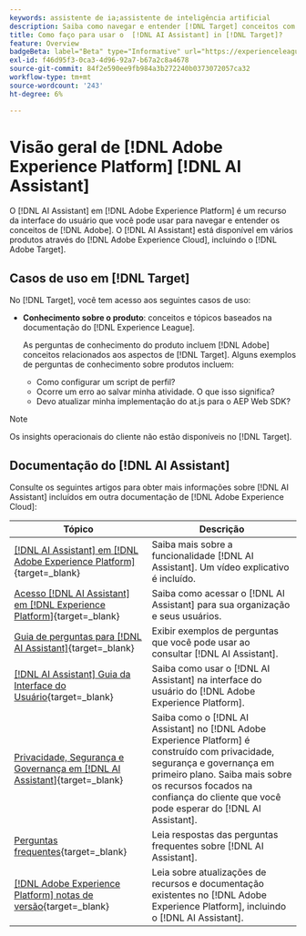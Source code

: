 ```yaml
---
keywords: assistente de ia;assistente de inteligência artificial
description: Saiba como navegar e entender [!DNL Target] conceitos com o [!DNL AI Assistant].
title: Como faço para usar o  [!DNL AI Assistant] in [!DNL Target]?
feature: Overview
badgeBeta: label="Beta" type="Informative" url="https://experienceleague.adobe.com/docs/target/using/introduction/intro.html?lang=pt-BR#beta newtab=true" tooltip="O que são recursos beta no  [!DNL Adobe Target]."
exl-id: f46d95f3-0ca3-4d96-92a7-b67a2c8a4678
source-git-commit: 84f2e590ee9fb984a3b272240b0373072057ca32
workflow-type: tm+mt
source-wordcount: '243'
ht-degree: 6%

---
```


# Visão geral de [!DNL Adobe Experience Platform] [!DNL AI Assistant]

O [!DNL AI Assistant] em [!DNL Adobe Experience Platform] é um recurso da interface do usuário que você pode usar para navegar e entender os conceitos de [!DNL Adobe]. O [!DNL AI Assistant] está disponível em vários produtos através do [!DNL Adobe Experience Cloud], incluindo o [!DNL Adobe Target].

## Casos de uso em [!DNL Target]

No [!DNL Target], você tem acesso aos seguintes casos de uso:

* **Conhecimento sobre o produto**: conceitos e tópicos baseados na documentação do [!DNL Experience League].

  As perguntas de conhecimento do produto incluem [!DNL Adobe] conceitos relacionados aos aspectos de [!DNL Target]. Alguns exemplos de perguntas de conhecimento sobre produtos incluem:

   * Como configurar um script de perfil?
   * Ocorre um erro ao salvar minha atividade. O que isso significa? 
   * Devo atualizar minha implementação do at.js para o AEP Web SDK?

>[!NOTE]
>
>Os insights operacionais do cliente não estão disponíveis no [!DNL Target].

## Documentação do [!DNL AI Assistant]

Consulte os seguintes artigos para obter mais informações sobre [!DNL AI Assistant] incluídos em outra documentação de [!DNL Adobe Experience Cloud]:

| Tópico | Descrição |
| --- | --- |
| [[!DNL AI Assistant] em [!DNL Adobe Experience Platform]](https://experienceleague.adobe.com/en/docs/experience-platform/ai-assistant/home){target=_blank} | Saiba mais sobre a funcionalidade [!DNL AI Assistant]. Um vídeo explicativo é incluído. |
| [Acesso [!DNL AI Assistant] em [!DNL Experience Platform]](https://experienceleague.adobe.com/en/docs/experience-platform/ai-assistant/access){target=_blank} | Saiba como acessar o [!DNL AI Assistant] para sua organização e seus usuários. |
| [Guia de perguntas para [!DNL AI Assistant]](https://experienceleague.adobe.com/en/docs/experience-platform/ai-assistant/questions){target=_blank} | Exibir exemplos de perguntas que você pode usar ao consultar [!DNL AI Assistant]. |
| [[!DNL AI Assistant] Guia da Interface do Usuário](https://experienceleague.adobe.com/en/docs/experience-platform/ai-assistant/ui-guide){target=_blank} | Saiba como usar o [!DNL AI Assistant] na interface do usuário do [!DNL Adobe Experience Platform]. |
| [Privacidade, Segurança e Governança em [!DNL AI Assistant]](https://experienceleague.adobe.com/en/docs/experience-platform/ai-assistant/privacy){target=_blank} | Saiba como o [!DNL AI Assistant] no [!DNL Adobe Experience Platform] é construído com privacidade, segurança e governança em primeiro plano. Saiba mais sobre os recursos focados na confiança do cliente que você pode esperar do [!DNL AI Assistant]. |
| [Perguntas frequentes](https://experienceleague.adobe.com/en/docs/experience-platform/ai-assistant/faq){target=_blank} | Leia respostas das perguntas frequentes sobre [!DNL AI Assistant]. |
| [[!DNL Adobe Experience Platform] notas de versão](https://experienceleague.adobe.com/en/docs/experience-platform/release-notes/latest){target=_blank} | Leia sobre atualizações de recursos e documentação existentes no [!DNL Adobe Experience Platform], incluindo o [!DNL AI Assistant]. |